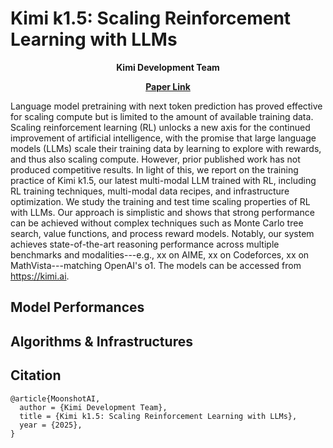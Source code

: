 # Kimi k1.5: Scaling Reinforcement Learning with LLMs

<p align="center">
  <b>Kimi Development Team</b></a>
</p>


<p align="center">
  <a href="k1_5.pdf"><b>Paper Link</b></a>
</p>

Language model pretraining with next token prediction has proved effective for scaling compute but is limited to the amount of available training data. Scaling reinforcement learning (RL) unlocks a new axis for the continued improvement of artificial intelligence, with the promise that large language models (LLMs) scale their training data by learning to explore with rewards, and thus also scaling compute. However, prior published work has not produced competitive results. In light of this, we report on the training practice of Kimi k1.5, our latest multi-modal LLM trained with RL, including RL training techniques, multi-modal data recipes, and infrastructure optimization. We study the training and test time scaling properties of RL with LLMs. Our approach is simplistic and shows that strong performance can be achieved without complex techniques such as Monte Carlo tree search, value functions, and process reward models. Notably, our system achieves state-of-the-art reasoning performance across multiple benchmarks and modalities---e.g., xx on AIME, xx on Codeforces, xx on MathVista---matching OpenAI's o1. The models can be accessed from https://kimi.ai.

## Model Performances


## Algorithms & Infrastructures


## Citation

```
@article{MoonshotAI,
  author = {Kimi Development Team},
  title = {Kimi k1.5: Scaling Reinforcement Learning with LLMs},
  year = {2025},
}
```
